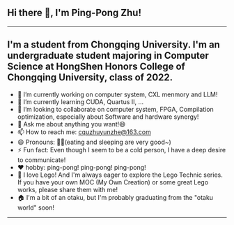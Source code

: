 ## Hi there 👋, I'm Ping-Pong Zhu!
---
I'm a student from Chongqing University. I'm an undergraduate student majoring in Computer Science  at HongShen Honors College of Chongqing University, class of 2022.
---
- 🔭 I’m currently working on computer system, CXL menmory and LLM!
- 🌱 I’m currently learning CUDA, Quartus II, ...
- 👯 I’m looking to collaborate on computer system, FPGA, Compilation optimization, especially about Software and hardware synergy!
- 💬 Ask me about anything you want!😄
- 📫 How to reach me: cquzhuyunzhe@163.com
- 😄 Pronouns: 🐖🐖(eating and sleeping are very good~)
- ⚡ Fun fact: Even though I seem to be a cold person, I have a deep desire to communicate!
- ❤️ hobby: ping-pong! ping-pong! ping-pong!
- 🧩 I love Lego! And I'm always eager to explore the Lego Technic series. If you have your own MOC (My Own Creation) or some great Lego works, please share them with me! 
- 🏠 I'm a bit of an otaku, but I'm probably graduating from the "otaku world" soon!
---
